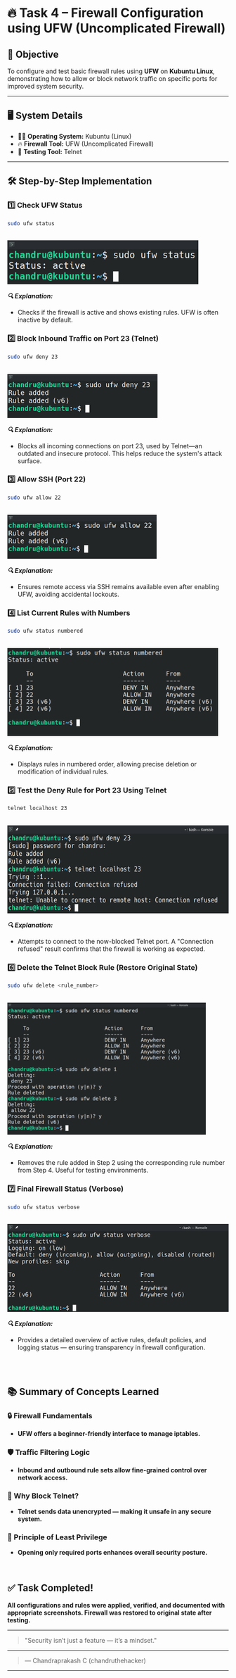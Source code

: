 # 🔥 Task 4 – Firewall Configuration using UFW (Uncomplicated Firewall)

## 🎯 Objective
To configure and test basic firewall rules using **UFW** on **Kubuntu Linux**, demonstrating how to allow or block network traffic on specific ports for improved system security.

---

## 🖥️ System Details

- 🧑‍💻 **Operating System:** Kubuntu (Linux)
- 🔥 **Firewall Tool:** UFW (Uncomplicated Firewall)
- 🧪 **Testing Tool:** Telnet

---

## 🛠️ Step-by-Step Implementation

### 1️⃣ Check UFW Status

```bash
sudo ufw status
```
<br>
<img src="Screenshots/Firewall_Status.png" style="height: 100px; width: auto;">
<br>

***🔍 Explanation:***
- Checks if the firewall is active and shows existing rules. UFW is often inactive by default.


### 2️⃣ Block Inbound Traffic on Port 23 (Telnet)
```bash
sudo ufw deny 23
```
<br>
<img src="Screenshots/Deny_Telnet.png" style="height: 100px; width: auto;">
<br>

***🔍 Explanation:***
- Blocks all incoming connections on port 23, used by Telnet—an outdated and insecure protocol. This helps reduce the system's attack surface.


### 3️⃣ Allow SSH (Port 22)
```bash
sudo ufw allow 22
```
<br>
<img src="Screenshots/Allow_SSH.png" style="height: 100px; width: auto;">
<br>

***🔍 Explanation:***
- Ensures remote access via SSH remains available even after enabling UFW, avoiding accidental lockouts.


### 4️⃣ List Current Rules with Numbers
```bash
sudo ufw status numbered
```
<br>
<img src="Screenshots/Status_Numbered.png" style="height: 200px; width: auto;">
<br>

***🔍 Explanation:***
- Displays rules in numbered order, allowing precise deletion or modification of individual rules.


### 5️⃣ Test the Deny Rule for Port 23 Using Telnet
```bash
telnet localhost 23
```
<br>
<img src="Screenshots/Telnet_Test.png" style="height: 200px; width: auto;">
<br>

***🔍 Explanation:***
- Attempts to connect to the now-blocked Telnet port. A "Connection refused" result confirms that the firewall is working as expected.


### 6️⃣ Delete the Telnet Block Rule (Restore Original State)
```bash
sudo ufw delete <rule_number>
```
<br>
<img src="Screenshots/Deleting_Telnet_Rule.png" style="height: 300px; width: auto;">
<br>

***🔍 Explanation:***
- Removes the rule added in Step 2 using the corresponding rule number from Step 4. Useful for testing environments.


### 7️⃣ Final Firewall Status (Verbose)
```bash
sudo ufw status verbose
```
<br>
<img src="Screenshots/Status_Verbose.png" style="height: 200px; width: auto;">
<br>

***🔍 Explanation:***
- Provides a detailed overview of active rules, default policies, and logging status — ensuring transparency in firewall configuration.

<br><br>

## 📚 Summary of Concepts Learned

### 🔒 Firewall Fundamentals
- **UFW offers a beginner-friendly interface to manage iptables.**

### 🛡️ Traffic Filtering Logic
- **Inbound and outbound rule sets allow fine-grained control over network access.**

### 🚫 Why Block Telnet?
- **Telnet sends data unencrypted — making it unsafe in any secure system.**

### 🔐 Principle of Least Privilege
- **Opening only required ports enhances overall security posture.**


<br>

## ✅ Task Completed!
**All configurations and rules were applied, verified, and documented with appropriate screenshots. Firewall was restored to original state after testing.**

---

> "Security isn’t just a feature — it’s a mindset."
---
> — Chandraprakash C (chandruthehacker)

---




